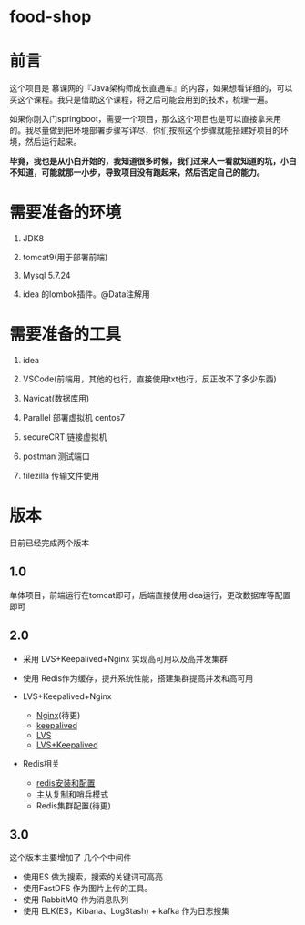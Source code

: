 # food-shop

# 前言

这个项目是 慕课网的『Java架构师成长直通车』的内容，如果想看详细的，可以买这个课程。我只是借助这个课程，将之后可能会用到的技术，梳理一遍。

如果你刚入门springboot，需要一个项目，那么这个项目也是可以直接拿来用的。我尽量做到把环境部署步骤写详尽，你们按照这个步骤就能搭建好项目的环境，然后运行起来。

**毕竟，我也是从小白开始的，我知道很多时候，我们过来人一看就知道的坑，小白不知道，可能就那一小步，导致项目没有跑起来，然后否定自己的能力。**


# 需要准备的环境

1. JDK8

2. tomcat9(用于部署前端)

3. Mysql 5.7.24

4. idea 的lombok插件。@Data注解用

   

# 需要准备的工具

1. idea

2. VSCode(前端用，其他的也行，直接使用txt也行，反正改不了多少东西)

3. Navicat(数据库用)

4. Parallel 部署虚拟机 centos7

5. secureCRT 链接虚拟机

6. postman 测试端口

7. filezilla 传输文件使用

    

# 版本

目前已经完成两个版本

## 1.0

单体项目，前端运行在tomcat即可，后端直接使用idea运行，更改数据库等配置即可

## 2.0

- 采用 LVS+Keepalived+Nginx 实现高可用以及高并发集群
- 使用 Redis作为缓存，提升系统性能，搭建集群提高并发和高可用

- LVS+Keepalived+Nginx
  - [Nginx](https://github.com/leosanqing/food-shop/tree/master/2.0/blog/nginx%E5%AE%89%E8%A3%85)(待更)
  - [keepalived](https://github.com/leosanqing/food-shop/tree/master/2.0/blog/keepalived)
  - [LVS](https://github.com/leosanqing/food-shop/tree/master/2.0/blog/lvs)
  - [LVS+Keepalived](https://github.com/leosanqing/food-shop/tree/master/2.0/blog/lvs%2Bkeepalived)
- Redis相关
  - [redis安装和配置](https://github.com/leosanqing/food-shop/tree/master/2.0/blog/redis)
  - [主从复制和哨兵模式](https://github.com/leosanqing/food-shop/tree/master/2.0/blog/redis/%E9%85%8D%E7%BD%AE%E4%B8%BB%E4%BB%8E%E5%A4%8D%E5%88%B6)
  - Redis集群配置(待更)

## 3.0

这个版本主要增加了 几个个中间件

- 使用ES 做为搜索，搜索的关键词可高亮
- 使用FastDFS 作为图片上传的工具。
- 使用 RabbitMQ 作为消息队列
- 使用 ELK(ES，Kibana、LogStash) + kafka 作为日志搜集

